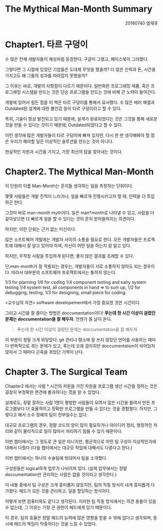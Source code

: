 # The Mythical Man-Month Summary
<div style="text-align: right">20180740 염재후</div>

# Chapter1. 타르 구덩이
수 많은 천재 개발자들이 혜성처럼 등장한다. 구글이 그랬고, 페이스북이 그러했다. 

그렇다면 그 시절에 있었던 기업들은 도대체 무엇을 했을까? 더 많은 인력과 돈, 시간을 가지고도 왜 그들의 성과를 따라잡지 못했을까?

그 이유는 바로, 개발의 지향점이 다르기 때문이다. 일반화한 프로그래밍 제품, 혹은 프로그래밍 시스템을 만드는 것은 단순 프로그램을 만드는 것에 비해 큰 노력이 들어간다.

개발에 있어서 힘든 점을 이 책은 타르 구덩이를 통해서 묘사했다. 수 많은 에러 해결과 Outdated된 설계에 대한 불안감 등이 타르 구덩이라고 할 수 있다.

특히, 기술이 항상 발전되고 있기 때문에, 설계가 완료되었다는 것은 그것을 통해 새로운 것을 만들 수 있다는 것이기 때문에, Outdated되었다고 할 수 있다.

이런 생각에 많은 개발자들이 타르 구덩이에 빠져 있지만, 다시 한 번 생각해봐야 할 점은 우리가 해야할 일은 이상적인 솔루션을 만드는 것이 아니다.

현실적인 자원과 시간을 가지고, 가장 최선의 답을 찾아내는 것이다.

# Chapter2. The Mythical Man-Month

이 단원의 이름 Man-Month는 흔히들 생각하는 일을 측정하는 단위이다.

몇몇 사람들은 개발 진척이 느리거나, 일을 빠르게 진행시키고자 할 때, 인력을 더 투입하곤 한다.

그것이 바로 man-month myth이다. 일은 man*month로 나타낼 수 있고, 사람을 더 갈아넣으면 더 빠르게 일을 할 수 있다는 것이 흔히 받아들여지는 의견이다.

하지만, 이런 단위는 근거 없는 미신이다.

많은 소프트웨어 개발에는 개발자 사이의 소통을 필요로 한다. 모든 개발자들은 프로젝트에 대해서 잘 알고 있어야 하며, 자신이 어떤 일을 하는지 잘 알고 있다.

하지만, 무작정 사람을 투입하게 된다면, 좋지 않은 결과를 초래할 수 있다.

단,man-month가 잘 적용되는 경우는, 개발자들이 서로 소통하지 않아도 되는 경우이다. 따라서 대부분의 소프트웨어 프로젝트에서는 통하지 않는다.


1/3 for planning
1/6 for coding
1/4 component testing and ealry system testing
1/4 system test, all components in hand
=> to sum up, 1/2 for debugging, testing, 1/3 for designing, small piece for coding.

<교수님의 의견>
software developement에서 가장 중요한 것은 시간이다.

그리고 시간을 잘 줄이는 방법은 doccumentation이다! **푸는데 한 시간 이상이 걸렸던 문제는 doccumentation을 잘 해두자**. 언젠가 쓸 날이 온다.

> 푸는데 한 시간 이상이 걸렸던 문제는 doccumentation을 잘 해두자

이 부분이 정말 크게 와닿았다. git 관리나 평소에 잘 쓰지 않았던 언어를 사용하는 때마다 반복적으로 겪는 문제가 있고, 푸는데 오래 걸리지만 doccumentation이 되어있지 않아서 그 때마다 곤혹을 겪었던 기억이 난다.

# Chapter 3. The Surgical Team
Chapter2 에서는 사람 * 시간의 차원을 가진 자원을 프로그램 생산 시간을 정하는 것은 굉장히 부정확한 편견에 불과하다는 것을 알 수 있었다.

실제로도, 정말 잘하는 사람 1명이 평범한 사람들이 모여서 많은 시간을 들여서 만든 프로그램보다 더 효율적이고 정확한 프로그램을 만들 수 있다는 것을 경험했다. 하지만, 그렇다고 해서 소수 정예의 팀이 전부일수는 없다.

대규모 프로그램의 경우, 정말 코드의 양이 많이 필요하거나 아이디어 정리, 행정적인 처리와 같이 물리적으로 일이 많아서 처리하기 힘들 수 있기 때문이다.

이번 챕터에서는 그 정도로 큰 일은 아니지만, 평균적으로 어떤 팀 구성이 이상적인가에 대해서 다뤘다.(다음 챕터에서는 대규모 작업에 대해서도 다룬다고 한다.)

이번 챕터에서는 하나의 수술팀에 빗대어서 팀을 소개했다.

구성원들은 logical하게 업무가 나뉘어져 있다. (실제 업무에서는 정말 doccumentation만 관리하는 사람은 없을 것이라고 생각한다.)

이 내용 중에서 팀 구성은 크게 흥미롭지 않았지만, 팀의 작동 방식이 내게 흥미롭게 다가왔다. 헤드가 모든 것을 관리하고, 일을 할당하는 방식이다.

어떻게 보면 컴퓨터와도 같다고 생각된다. 이러한 팀 작동 방식에서는 의견 충돌이 있을 수 없는데, 그 이유는 가장 큰 권한이 헤드에게 있기 때문이다.

이 경우, 팀의 효율은 정말 헤드의 능력에 많은 영향을 받을 수 밖에 없다고 생각되며, 동시에 헤드의 책임이 막중하다는 것을 느낄 수 있었다.